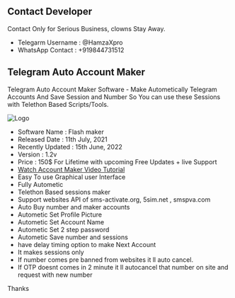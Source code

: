 ## Contact Developer 

Contact Only for Serious Business, clowns Stay Away.

- Telegarm Username : @HamzaXpro
- WhatsApp Contact : +919844731512



## Telegram Auto Account Maker

Telegram Auto Account Maker Software - Make Autometically Telegram Accounts And Save Session and Number So You can use these Sessions with Telethon Based Scripts/Tools.


![Logo](https://blogger.googleusercontent.com/img/b/R29vZ2xl/AVvXsEhIXDNxXq4nT6wfOvE-trtuekFQkyIWQlgSb-3N2P1CKI7ecvW9oI-Wgh8rFRjbNxmWMjyzGeJso11jVSwWLVHsT0c01xbnUFd3cxyja0ug6zt9krP9uSScIjiQQuxeUPuwVz9emLXynxTrTCARB8qlfFjTFQV10KqcHEBbXKngtvPNkjZPaEB11KT7Pw/s410/Telegram-account-creator.jpg)


- Software Name : Flash maker
- Released Date : 11th July, 2021
- Recently Updated : 15th June, 2022
- Version : 1.2v
- Price : 150$ For Lifetime with upcoming Free Updates + live Support
- [Watch Account Maker Video Tutorial](https://www.youtube.com/watch?v=VdyyIK_iD_8)
- Easy To use Graphical user Interface
- Fully Autometic
- Telethon Based sessions maker
- Support websites API of sms-activate.org, 5sim.net , smspva.com
- Auto Buy number and maker accounts
- Autometic Set Profile Picture
- Autometic Set Account Name
- Autometic Set 2 step password
- Autometic Save number and sessions
- have delay timing option to make Next Account
- It makes sessions only 
- If number comes pre banned from websites it ll auto cancel.
- If OTP doesnt comes in 2 minute it ll autocancel that number on site and request with new number

Thanks
